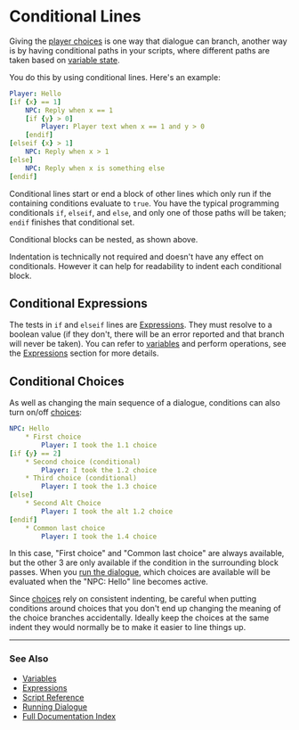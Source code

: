 # Conditional Lines

Giving the [player choices](ChoiceLines.md) is one way that dialogue can branch,
another way is by having conditional paths in your scripts, where different paths
are taken based on [variable state](Variables.md).

You do this by using conditional lines. Here's an example:

```yaml
Player: Hello
[if {x} == 1]
    NPC: Reply when x == 1
    [if {y} > 0]
        Player: Player text when x == 1 and y > 0
    [endif]
[elseif {x} > 1]
    NPC: Reply when x > 1
[else]
    NPC: Reply when x is something else
[endif]
```

Conditional lines start or end a block of other lines which only run if the
containing conditions evaluate to `true`. You have the typical programming 
conditionals `if`, `elseif`, and `else`, and only one of those paths will be taken;
`endif` finishes that conditional set.

Conditional blocks can be nested, as shown above. 

Indentation is technically not required and doesn't have any effect on conditionals. 
However it can help for readability to indent each conditional block.

## Conditional Expressions

The tests in `if` and `elseif` lines are [Expressions](Expressions.md). They 
must resolve to a boolean value (if they don't, there will be an error reported
and that branch will never be taken). You can refer to [variables](Variables.md) and 
perform operations, see the [Expressions](Expressions.md) section for more details.

## Conditional Choices

As well as changing the main sequence of a dialogue, conditions can also turn on/off
[choices](ChoiceLines.md):

```yaml
NPC: Hello
    * First choice
        Player: I took the 1.1 choice
[if {y} == 2]
    * Second choice (conditional)
        Player: I took the 1.2 choice
    * Third choice (conditional)
        Player: I took the 1.3 choice
[else]
    * Second Alt Choice
        Player: I took the alt 1.2 choice        
[endif]
    * Common last choice
        Player: I took the 1.4 choice
```

In this case, "First choice" and "Common last choice" are always available, 
but the other 3 are only available if the condition in the surrounding block passes.
When you [run the dialogue](RunningDialogue.md), which choices are available will
be evaluated when the "NPC: Hello" line becomes active.

Since [choices](ChoiceLines.md) rely on consistent indenting, be careful when
putting conditions around choices that you don't end up changing the meaning of
the choice branches accidentally. Ideally keep the choices at the same indent they
would normally be to make it easier to line things up.


---

### See Also
 
* [Variables](Variables.md)
* [Expressions](Expressions.md)
* [Script Reference](ScriptReference.md)
* [Running Dialogue](RunningDialogue.md)
* [Full Documentation Index](../Index.md)
